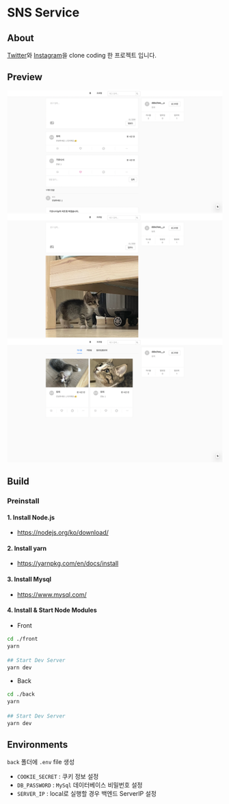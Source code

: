 # SNS Service

## About
[Twitter](https://twitter.com/?lang=ko)와 [Instagram](https://www.instagram.com/)을 clone coding 한 프로젝트 입니다.

## Preview
![](./assets/images/preview-main1.png)
![](./assets/images/preview-main2.png)
![](./assets/images/preview-mypage.png)
## Build

### Preinstall
#### 1. Install Node.js
* <https://nodejs.org/ko/download/>

#### 2. Install yarn
* <https://yarnpkg.com/en/docs/install>

#### 3. Install Mysql
* https://www.mysql.com/

#### 4. Install & Start Node Modules
* Front

```bash
cd ./front
yarn

## Start Dev Server
yarn dev
```

* Back
```bash
cd ./back
yarn

## Start Dev Server
yarn dev
```

## Environments
`back` 폴더에 `.env` file 생성
 * `COOKIE_SECRET` : 쿠키 정보 설정
 * `DB_PASSWORD` : `MySql` 데이터베이스 비밀번호 설정
 * `SERVER_IP` : local로 실행할 경우 백엔드 ServerIP 설정 